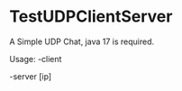 # TestUDPClientServer
A Simple UDP Chat, java 17 is required.

Usage:
-client <name> <ip> <port>


-server <port> \[ip\]
